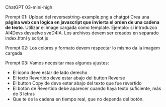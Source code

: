 
ChatGPT 03-mini-high

Prompt 01:
Upload del reversestring-example.png a chatgpt
Crea una **página web con lógica en javascript que invierta el orden de una cadena de texto**.  Utilizar el image cargada como template.
Ejemplo: si introduzco AI4Devs devuelve sveD4IA. 
Los archivos devem ser creados en separado index.html y script.js

Prompt 02:
Los colores y formato devem respectar lo mismo da la imagem cargada

Prompt 03:
Vamos necesitar mas algunos ajustes:
- El icono deve estar de lado derecho
- El texto Revertido deve estar abajo del button Reverse
- El button Copy de deve estar abajo del texto que fue revertido
- El botón de Revertido debe aparecer cuando haya texto suficiente, más de 3 letras
- Que te de la cadena en tiempo real, que no dependa del botón.
